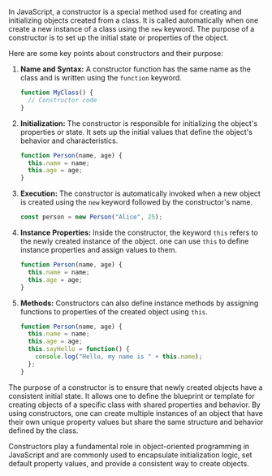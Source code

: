 In JavaScript, a constructor is a special method used for creating and initializing objects created from a class. It is called automatically when one create a new instance of a class using the `new` keyword. The purpose of a constructor is to set up the initial state or properties of the object.

Here are some key points about constructors and their purpose:

1. **Name and Syntax:** A constructor function has the same name as the class and is written using the `function` keyword.
   ```javascript
   function MyClass() {
     // Constructor code
   }
   ```

2. **Initialization:** The constructor is responsible for initializing the object's properties or state. It sets up the initial values that define the object's behavior and characteristics.
   ```javascript
   function Person(name, age) {
     this.name = name;
     this.age = age;
   }
   ```

3. **Execution:** The constructor is automatically invoked when a new object is created using the `new` keyword followed by the constructor's name.
   ```javascript
   const person = new Person("Alice", 25);
   ```

4. **Instance Properties:** Inside the constructor, the keyword `this` refers to the newly created instance of the object. one can use `this` to define instance properties and assign values to them.
   ```javascript
   function Person(name, age) {
     this.name = name;
     this.age = age;
   }
   ```

5. **Methods:** Constructors can also define instance methods by assigning functions to properties of the created object using `this`.
   ```javascript
   function Person(name, age) {
     this.name = name;
     this.age = age;
     this.sayHello = function() {
       console.log("Hello, my name is " + this.name);
     };
   }
   ```

The purpose of a constructor is to ensure that newly created objects have a consistent initial state. It allows one to define the blueprint or template for creating objects of a specific class with shared properties and behavior. By using constructors, one can create multiple instances of an object that have their own unique property values but share the same structure and behavior defined by the class.

Constructors play a fundamental role in object-oriented programming in JavaScript and are commonly used to encapsulate initialization logic, set default property values, and provide a consistent way to create objects.